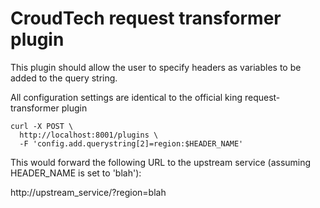 # CroudTech request transformer plugin

This plugin should allow the user to specify headers as variables to be added to the query string.

All configuration settings are identical to the official king request-transformer plugin

```
curl -X POST \
  http://localhost:8001/plugins \
  -F 'config.add.querystring[2]=region:$HEADER_NAME'
```

This would forward the following URL to the upstream service (assuming HEADER_NAME is set to 'blah'):

http://upstream_service/?region=blah
